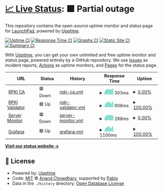 # [📈 Live Status](https://status.launchpadx.top): <!--live status--> **🟧 Partial outage**

This repository contains the open-source uptime monitor and status page for [LaunchPad](https://launchpadx.top), powered by [Upptime](https://github.com/upptime/upptime).

[![Uptime CI](https://github.com/rdp-studio/upptime/workflows/Uptime%20CI/badge.svg)](https://github.com/rdp-studio/upptime/actions?query=workflow%3A%22Uptime+CI%22)
[![Response Time CI](https://github.com/rdp-studio/upptime/workflows/Response%20Time%20CI/badge.svg)](https://github.com/rdp-studio/upptime/actions?query=workflow%3A%22Response+Time+CI%22)
[![Graphs CI](https://github.com/rdp-studio/upptime/workflows/Graphs%20CI/badge.svg)](https://github.com/rdp-studio/upptime/actions?query=workflow%3A%22Graphs+CI%22)
[![Static Site CI](https://github.com/rdp-studio/upptime/workflows/Static%20Site%20CI/badge.svg)](https://github.com/rdp-studio/upptime/actions?query=workflow%3A%22Static+Site+CI%22)
[![Summary CI](https://github.com/rdp-studio/upptime/workflows/Summary%20CI/badge.svg)](https://github.com/rdp-studio/upptime/actions?query=workflow%3A%22Summary+CI%22)

With [Upptime](https://upptime.js.org), you can get your own unlimited and free uptime monitor and status page, powered entirely by a GitHub repository. We use [Issues](https://github.com/rdp-studio/upptime/issues) as incident reports, [Actions](https://github.com/rdp-studio/upptime/actions) as uptime monitors, and [Pages](https://status.launchpadx.top) for the status page.

<!--start: status pages-->
<!-- This summary is generated by Upptime (https://github.com/upptime/upptime) -->
<!-- Do not edit this manually, your changes will be overwritten -->
<!-- prettier-ignore -->
| URL | Status | History | Response Time | Uptime |
| --- | ------ | ------- | ------------- | ------ |
| <img alt="" src="https://icons.duckduckgo.com/ip3/rpca.launchpadx.top.ico" height="13"> [RPKI CA](https://rpca.launchpadx.top) | 🟥 Down | [rpki-ca.yml](https://github.com/rdp-studio/upptime/commits/HEAD/history/rpki-ca.yml) | <details><summary><img alt="Response time graph" src="./graphs/rpki-ca/response-time-week.png" height="20"> 303ms</summary><br><a href="https://status.launchpadx.top/history/rpki-ca"><img alt="Response time 1585" src="https://img.shields.io/endpoint?url=https%3A%2F%2Fraw.githubusercontent.com%2Frdp-studio%2Fupptime%2FHEAD%2Fapi%2Frpki-ca%2Fresponse-time.json"></a><br><a href="https://status.launchpadx.top/history/rpki-ca"><img alt="24-hour response time 309" src="https://img.shields.io/endpoint?url=https%3A%2F%2Fraw.githubusercontent.com%2Frdp-studio%2Fupptime%2FHEAD%2Fapi%2Frpki-ca%2Fresponse-time-day.json"></a><br><a href="https://status.launchpadx.top/history/rpki-ca"><img alt="7-day response time 303" src="https://img.shields.io/endpoint?url=https%3A%2F%2Fraw.githubusercontent.com%2Frdp-studio%2Fupptime%2FHEAD%2Fapi%2Frpki-ca%2Fresponse-time-week.json"></a><br><a href="https://status.launchpadx.top/history/rpki-ca"><img alt="30-day response time 1585" src="https://img.shields.io/endpoint?url=https%3A%2F%2Fraw.githubusercontent.com%2Frdp-studio%2Fupptime%2FHEAD%2Fapi%2Frpki-ca%2Fresponse-time-month.json"></a><br><a href="https://status.launchpadx.top/history/rpki-ca"><img alt="1-year response time 1585" src="https://img.shields.io/endpoint?url=https%3A%2F%2Fraw.githubusercontent.com%2Frdp-studio%2Fupptime%2FHEAD%2Fapi%2Frpki-ca%2Fresponse-time-year.json"></a></details> | <details><summary><a href="https://status.launchpadx.top/history/rpki-ca">0.00%</a></summary><a href="https://status.launchpadx.top/history/rpki-ca"><img alt="All-time uptime 31.47%" src="https://img.shields.io/endpoint?url=https%3A%2F%2Fraw.githubusercontent.com%2Frdp-studio%2Fupptime%2FHEAD%2Fapi%2Frpki-ca%2Fuptime.json"></a><br><a href="https://status.launchpadx.top/history/rpki-ca"><img alt="24-hour uptime 0.00%" src="https://img.shields.io/endpoint?url=https%3A%2F%2Fraw.githubusercontent.com%2Frdp-studio%2Fupptime%2FHEAD%2Fapi%2Frpki-ca%2Fuptime-day.json"></a><br><a href="https://status.launchpadx.top/history/rpki-ca"><img alt="7-day uptime 0.00%" src="https://img.shields.io/endpoint?url=https%3A%2F%2Fraw.githubusercontent.com%2Frdp-studio%2Fupptime%2FHEAD%2Fapi%2Frpki-ca%2Fuptime-week.json"></a><br><a href="https://status.launchpadx.top/history/rpki-ca"><img alt="30-day uptime 31.47%" src="https://img.shields.io/endpoint?url=https%3A%2F%2Fraw.githubusercontent.com%2Frdp-studio%2Fupptime%2FHEAD%2Fapi%2Frpki-ca%2Fuptime-month.json"></a><br><a href="https://status.launchpadx.top/history/rpki-ca"><img alt="1-year uptime 31.47%" src="https://img.shields.io/endpoint?url=https%3A%2F%2Fraw.githubusercontent.com%2Frdp-studio%2Fupptime%2FHEAD%2Fapi%2Frpki-ca%2Fuptime-year.json"></a></details>
| <img alt="" src="https://icons.duckduckgo.com/ip3/rpki.launchpadx.top.ico" height="13"> [RPKI Validator](https://rpki.launchpadx.top) | 🟩 Up | [rpki-validator.yml](https://github.com/rdp-studio/upptime/commits/HEAD/history/rpki-validator.yml) | <details><summary><img alt="Response time graph" src="./graphs/rpki-validator/response-time-week.png" height="20"> 908ms</summary><br><a href="https://status.launchpadx.top/history/rpki-validator"><img alt="Response time 832" src="https://img.shields.io/endpoint?url=https%3A%2F%2Fraw.githubusercontent.com%2Frdp-studio%2Fupptime%2FHEAD%2Fapi%2Frpki-validator%2Fresponse-time.json"></a><br><a href="https://status.launchpadx.top/history/rpki-validator"><img alt="24-hour response time 617" src="https://img.shields.io/endpoint?url=https%3A%2F%2Fraw.githubusercontent.com%2Frdp-studio%2Fupptime%2FHEAD%2Fapi%2Frpki-validator%2Fresponse-time-day.json"></a><br><a href="https://status.launchpadx.top/history/rpki-validator"><img alt="7-day response time 908" src="https://img.shields.io/endpoint?url=https%3A%2F%2Fraw.githubusercontent.com%2Frdp-studio%2Fupptime%2FHEAD%2Fapi%2Frpki-validator%2Fresponse-time-week.json"></a><br><a href="https://status.launchpadx.top/history/rpki-validator"><img alt="30-day response time 832" src="https://img.shields.io/endpoint?url=https%3A%2F%2Fraw.githubusercontent.com%2Frdp-studio%2Fupptime%2FHEAD%2Fapi%2Frpki-validator%2Fresponse-time-month.json"></a><br><a href="https://status.launchpadx.top/history/rpki-validator"><img alt="1-year response time 832" src="https://img.shields.io/endpoint?url=https%3A%2F%2Fraw.githubusercontent.com%2Frdp-studio%2Fupptime%2FHEAD%2Fapi%2Frpki-validator%2Fresponse-time-year.json"></a></details> | <details><summary><a href="https://status.launchpadx.top/history/rpki-validator">100.00%</a></summary><a href="https://status.launchpadx.top/history/rpki-validator"><img alt="All-time uptime 100.00%" src="https://img.shields.io/endpoint?url=https%3A%2F%2Fraw.githubusercontent.com%2Frdp-studio%2Fupptime%2FHEAD%2Fapi%2Frpki-validator%2Fuptime.json"></a><br><a href="https://status.launchpadx.top/history/rpki-validator"><img alt="24-hour uptime 100.00%" src="https://img.shields.io/endpoint?url=https%3A%2F%2Fraw.githubusercontent.com%2Frdp-studio%2Fupptime%2FHEAD%2Fapi%2Frpki-validator%2Fuptime-day.json"></a><br><a href="https://status.launchpadx.top/history/rpki-validator"><img alt="7-day uptime 100.00%" src="https://img.shields.io/endpoint?url=https%3A%2F%2Fraw.githubusercontent.com%2Frdp-studio%2Fupptime%2FHEAD%2Fapi%2Frpki-validator%2Fuptime-week.json"></a><br><a href="https://status.launchpadx.top/history/rpki-validator"><img alt="30-day uptime 100.00%" src="https://img.shields.io/endpoint?url=https%3A%2F%2Fraw.githubusercontent.com%2Frdp-studio%2Fupptime%2FHEAD%2Fapi%2Frpki-validator%2Fuptime-month.json"></a><br><a href="https://status.launchpadx.top/history/rpki-validator"><img alt="1-year uptime 100.00%" src="https://img.shields.io/endpoint?url=https%3A%2F%2Fraw.githubusercontent.com%2Frdp-studio%2Fupptime%2FHEAD%2Fapi%2Frpki-validator%2Fuptime-year.json"></a></details>
| <img alt="" src="https://icons.duckduckgo.com/ip3/tz.launchpadx.top.ico" height="13"> [Server Monitor](https://tz.launchpadx.top) | 🟥 Down | [server-monitor.yml](https://github.com/rdp-studio/upptime/commits/HEAD/history/server-monitor.yml) | <details><summary><img alt="Response time graph" src="./graphs/server-monitor/response-time-week.png" height="20"> 288ms</summary><br><a href="https://status.launchpadx.top/history/server-monitor"><img alt="Response time 478" src="https://img.shields.io/endpoint?url=https%3A%2F%2Fraw.githubusercontent.com%2Frdp-studio%2Fupptime%2FHEAD%2Fapi%2Fserver-monitor%2Fresponse-time.json"></a><br><a href="https://status.launchpadx.top/history/server-monitor"><img alt="24-hour response time 284" src="https://img.shields.io/endpoint?url=https%3A%2F%2Fraw.githubusercontent.com%2Frdp-studio%2Fupptime%2FHEAD%2Fapi%2Fserver-monitor%2Fresponse-time-day.json"></a><br><a href="https://status.launchpadx.top/history/server-monitor"><img alt="7-day response time 288" src="https://img.shields.io/endpoint?url=https%3A%2F%2Fraw.githubusercontent.com%2Frdp-studio%2Fupptime%2FHEAD%2Fapi%2Fserver-monitor%2Fresponse-time-week.json"></a><br><a href="https://status.launchpadx.top/history/server-monitor"><img alt="30-day response time 478" src="https://img.shields.io/endpoint?url=https%3A%2F%2Fraw.githubusercontent.com%2Frdp-studio%2Fupptime%2FHEAD%2Fapi%2Fserver-monitor%2Fresponse-time-month.json"></a><br><a href="https://status.launchpadx.top/history/server-monitor"><img alt="1-year response time 478" src="https://img.shields.io/endpoint?url=https%3A%2F%2Fraw.githubusercontent.com%2Frdp-studio%2Fupptime%2FHEAD%2Fapi%2Fserver-monitor%2Fresponse-time-year.json"></a></details> | <details><summary><a href="https://status.launchpadx.top/history/server-monitor">0.00%</a></summary><a href="https://status.launchpadx.top/history/server-monitor"><img alt="All-time uptime 31.47%" src="https://img.shields.io/endpoint?url=https%3A%2F%2Fraw.githubusercontent.com%2Frdp-studio%2Fupptime%2FHEAD%2Fapi%2Fserver-monitor%2Fuptime.json"></a><br><a href="https://status.launchpadx.top/history/server-monitor"><img alt="24-hour uptime 0.00%" src="https://img.shields.io/endpoint?url=https%3A%2F%2Fraw.githubusercontent.com%2Frdp-studio%2Fupptime%2FHEAD%2Fapi%2Fserver-monitor%2Fuptime-day.json"></a><br><a href="https://status.launchpadx.top/history/server-monitor"><img alt="7-day uptime 0.00%" src="https://img.shields.io/endpoint?url=https%3A%2F%2Fraw.githubusercontent.com%2Frdp-studio%2Fupptime%2FHEAD%2Fapi%2Fserver-monitor%2Fuptime-week.json"></a><br><a href="https://status.launchpadx.top/history/server-monitor"><img alt="30-day uptime 31.47%" src="https://img.shields.io/endpoint?url=https%3A%2F%2Fraw.githubusercontent.com%2Frdp-studio%2Fupptime%2FHEAD%2Fapi%2Fserver-monitor%2Fuptime-month.json"></a><br><a href="https://status.launchpadx.top/history/server-monitor"><img alt="1-year uptime 31.47%" src="https://img.shields.io/endpoint?url=https%3A%2F%2Fraw.githubusercontent.com%2Frdp-studio%2Fupptime%2FHEAD%2Fapi%2Fserver-monitor%2Fuptime-year.json"></a></details>
| <img alt="" src="https://icons.duckduckgo.com/ip3/grafana.launchpadx.top.ico" height="13"> [Grafana](https://grafana.launchpadx.top) | 🟩 Up | [grafana.yml](https://github.com/rdp-studio/upptime/commits/HEAD/history/grafana.yml) | <details><summary><img alt="Response time graph" src="./graphs/grafana/response-time-week.png" height="20"> 1100ms</summary><br><a href="https://status.launchpadx.top/history/grafana"><img alt="Response time 979" src="https://img.shields.io/endpoint?url=https%3A%2F%2Fraw.githubusercontent.com%2Frdp-studio%2Fupptime%2FHEAD%2Fapi%2Fgrafana%2Fresponse-time.json"></a><br><a href="https://status.launchpadx.top/history/grafana"><img alt="24-hour response time 774" src="https://img.shields.io/endpoint?url=https%3A%2F%2Fraw.githubusercontent.com%2Frdp-studio%2Fupptime%2FHEAD%2Fapi%2Fgrafana%2Fresponse-time-day.json"></a><br><a href="https://status.launchpadx.top/history/grafana"><img alt="7-day response time 1100" src="https://img.shields.io/endpoint?url=https%3A%2F%2Fraw.githubusercontent.com%2Frdp-studio%2Fupptime%2FHEAD%2Fapi%2Fgrafana%2Fresponse-time-week.json"></a><br><a href="https://status.launchpadx.top/history/grafana"><img alt="30-day response time 979" src="https://img.shields.io/endpoint?url=https%3A%2F%2Fraw.githubusercontent.com%2Frdp-studio%2Fupptime%2FHEAD%2Fapi%2Fgrafana%2Fresponse-time-month.json"></a><br><a href="https://status.launchpadx.top/history/grafana"><img alt="1-year response time 979" src="https://img.shields.io/endpoint?url=https%3A%2F%2Fraw.githubusercontent.com%2Frdp-studio%2Fupptime%2FHEAD%2Fapi%2Fgrafana%2Fresponse-time-year.json"></a></details> | <details><summary><a href="https://status.launchpadx.top/history/grafana">100.00%</a></summary><a href="https://status.launchpadx.top/history/grafana"><img alt="All-time uptime 100.00%" src="https://img.shields.io/endpoint?url=https%3A%2F%2Fraw.githubusercontent.com%2Frdp-studio%2Fupptime%2FHEAD%2Fapi%2Fgrafana%2Fuptime.json"></a><br><a href="https://status.launchpadx.top/history/grafana"><img alt="24-hour uptime 100.00%" src="https://img.shields.io/endpoint?url=https%3A%2F%2Fraw.githubusercontent.com%2Frdp-studio%2Fupptime%2FHEAD%2Fapi%2Fgrafana%2Fuptime-day.json"></a><br><a href="https://status.launchpadx.top/history/grafana"><img alt="7-day uptime 100.00%" src="https://img.shields.io/endpoint?url=https%3A%2F%2Fraw.githubusercontent.com%2Frdp-studio%2Fupptime%2FHEAD%2Fapi%2Fgrafana%2Fuptime-week.json"></a><br><a href="https://status.launchpadx.top/history/grafana"><img alt="30-day uptime 100.00%" src="https://img.shields.io/endpoint?url=https%3A%2F%2Fraw.githubusercontent.com%2Frdp-studio%2Fupptime%2FHEAD%2Fapi%2Fgrafana%2Fuptime-month.json"></a><br><a href="https://status.launchpadx.top/history/grafana"><img alt="1-year uptime 100.00%" src="https://img.shields.io/endpoint?url=https%3A%2F%2Fraw.githubusercontent.com%2Frdp-studio%2Fupptime%2FHEAD%2Fapi%2Fgrafana%2Fuptime-year.json"></a></details>

<!--end: status pages-->

[**Visit our status website →**](https://status.launchpadx.top)

## 📄 License

- Powered by: [Upptime](https://github.com/upptime/upptime)
- Code: [MIT](./LICENSE) © [Anand Chowdhary](https://anandchowdhary.com), supported by [Pabio](https://pabio.com)
- Data in the `./history` directory: [Open Database License](https://opendatacommons.org/licenses/odbl/1-0/)
